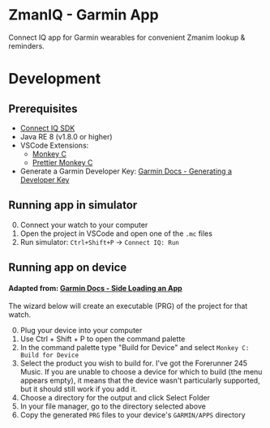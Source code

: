 # ZmanIQ - Garmin App

Connect IQ app for Garmin wearables for convenient Zmanim lookup & reminders.

# Development

## Prerequisites

- [Connect IQ SDK](https://developer.garmin.com/connect-iq/sdk/)
- Java RE 8 (v1.8.0 or higher)
- VSCode Extensions:
  - [Monkey C](https://marketplace.visualstudio.com/items?itemName=Garmin.monkey-c)
  - [Prettier Monkey C](https://marketplace.visualstudio.com/items?itemName=markw65.prettier-extension-monkeyc)
- Generate a Garmin Developer Key: [Garmin Docs - Generating a Developer Key](https://developer.garmin.com/connect-iq/programmers-guide/getting-started/)

## Running app in simulator

0. Connect your watch to your computer
1. Open the project in VSCode and open one of the `.mc` files
2. Run simulator: `Ctrl+Shift+P` -> `Connect IQ: Run`

## Running app on device

#### Adapted from: [Garmin Docs - Side Loading an App](https://developer.garmin.com/connect-iq/connect-iq-basics/your-first-app/)

The wizard below will create an executable (PRG) of the project for that watch.

0. Plug your device into your computer
1. Use Ctrl + Shift + P to open the command palette
2. In the command palette type "Build for Device" and select `Monkey C: Build for Device`
3. Select the product you wish to build for. I've got the Forerunner 245 Music. If you are unable to choose a device for which to build (the menu appears empty), it means that the device wasn't particularly supported, but it should still work if you add it.
4. Choose a directory for the output and click Select Folder
5. In your file manager, go to the directory selected above
6. Copy the generated `PRG` files to your device's `GARMIN/APPS` directory
